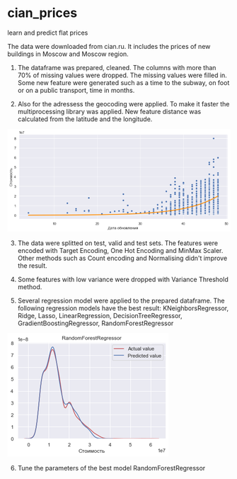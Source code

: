 # cian_prices
learn and predict flat prices

The data were downloaded from cian.ru. It includes the prices of new buildings in Moscow and Moscow region.

1. The dataframe was prepared, cleaned. The columns with more than 70% of missing values were dropped. 
The missing values were filled in. Some new feature were generated such as a time to the subway, on foot or
on a public transport, time in months. 

2. Also for the adressess the geocoding were applied. To make it faster the multiprocessing library was applied.
New feature distance was calculated from the latitude and the longitude.

![alt text](https://raw.githubusercontent.com/aleksanp/cian_prices/main/Date%20-%20Price.png)

3. The data were splitted on test, valid and test sets. The features were encoded with Target Encoding, 
One Hot Encoding and MinMax Scaler. Other methods such as Count encoding and Normalising didn't improve the result.

4. Some features with low variance were dropped with Variance Threshold method.

5. Several regression model were applied to the prepared dataframe. The following regression models have 
the best result: KNeighborsRegressor, Ridge, Lasso, LinearRegression, DecisionTreeRegressor, 
GradientBoostingRegressor, RandomForestRegressor 

![alt text](https://raw.githubusercontent.com/aleksanp/cian_prices/main/Random%20Forest%20Regressor.png)

6. Tune the parameters of the best model RandomForestRegressor

